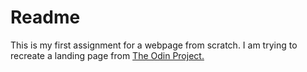# Readme

This is my first assignment for a webpage from scratch. I am trying to recreate a landing page from [The Odin Project.](https://www.theodinproject.com/lessons/foundations-landing-page)